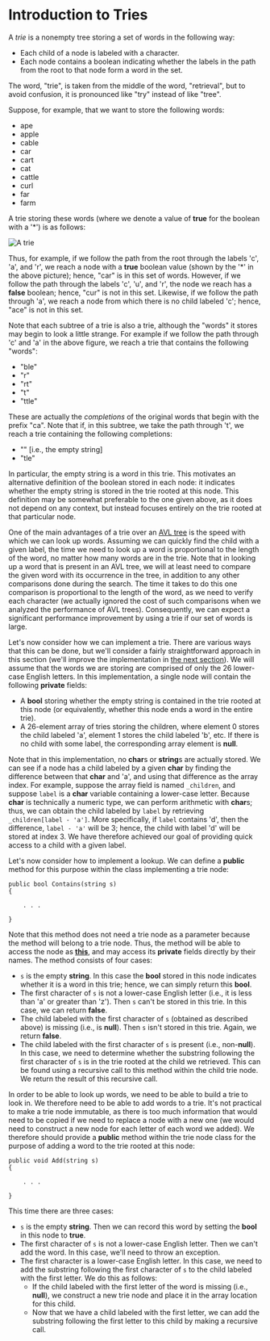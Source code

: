 # Introduction to Tries

A *trie* is a nonempty tree storing a set of words in the following way:

  - Each child of a node is labeled with a character.
  - Each node contains a boolean indicating whether the labels in the
    path from the root to that node form a word in the set.

The word, "trie", is taken from the middle of the word, "retrieval", but
to avoid confusion, it is pronounced like "try" instead of like "tree".

Suppose, for example, that we want to store the following words:

  - ape
  - apple
  - cable
  - car
  - cart
  - cat
  - cattle
  - curl
  - far
  - farm

A trie storing these words (where we denote a value of **true** for the
boolean with a '\*') is as follows:

![A trie](trie-example.jpg)

Thus, for example, if we follow the path from the root through the
labels 'c', 'a', and 'r', we reach a node with a **true** boolean value
(shown by the '\*' in the above picture); hence, "car" is in this set of
words. However, if we follow the path through the labels 'c', 'u', and
'r', the node we reach has a **false** boolean; hence, "cur" is not in
this set. Likewise, if we follow the path through 'a', we reach a node
from which there is no child labeled 'c'; hence, "ace" is not in this
set.

Note that each subtree of a trie is also a trie, although the "words" it
stores may begin to look a little strange. For example if we follow the
path through 'c' and 'a' in the above figure, we reach a trie that
contains the following "words":

  - "ble"
  - "r"
  - "rt"
  - "t"
  - "ttle"

These are actually the *completions* of the original words that begin
with the prefix "ca". Note that if, in this subtree, we take the path
through 't', we reach a trie containing the following completions:

  - "" \[i.e., the empty string\]
  - "tle"

In particular, the empty string is a word in this trie. This motivates
an alternative definition of the boolean stored in each node: it
indicates whether the empty string is stored in the trie rooted at this
node. This definition may be somewhat preferable to the one given above,
as it does not depend on any context, but instead focuses entirely on
the trie rooted at that particular node.

One of the main advantages of a trie over an [AVL
tree](/~rhowell/DataStructures/redirect/avl-trees) is the speed with
which we can look up words. Assuming we can quickly find the child with
a given label, the time we need to look up a word is proportional to the
length of the word, no matter how many words are in the trie. Note that
in looking up a word that is present in an AVL tree, we will at least
need to compare the given word with its occurrence in the tree, in
addition to any other comparisons done during the search. The time it
takes to do this one comparison is proportional to the length of the
word, as we need to verify each character (we actually ignored the cost
of such comparisons when we analyzed the performance of AVL trees).
Consequently, we can expect a significant performance improvement by
using a trie if our set of words is large.

Let's now consider how we can implement a trie. There are various ways
that this can be done, but we'll consider a fairly straightforward
approach in this section (we'll improve the implementation in [the next
section](/~rhowell/DataStructures/redirect/tries-multiple-impl)). We
will assume that the words we are storing are comprised of only the 26
lower-case English letters. In this implementation, a single node will
contain the following **private** fields:

  - A **bool** storing whether the empty string is contained in the trie
    rooted at this node (or equivalently, whether this node ends a word
    in the entire trie).
  - A 26-element array of tries storing the children, where element 0
    stores the child labeled 'a', element 1 stores the child labeled
    'b', etc. If there is no child with some label, the corresponding
    array element is **null**.

Note that in this implementation, no **char**s or **string**s are
actually stored. We can see if a node has a child labeled by a given
**char** by finding the difference between that **char** and 'a', and
using that difference as the array index. For example, suppose the array
field is named `_children`, and suppose `label` is a **char** variable
containing a lower-case letter. Because **char** is technically a
numeric type, we can perform arithmetic with **char**s; thus, we can
obtain the child labeled by `label` by retrieving
`_children[label - 'a']`. More specifically, if `label`
contains 'd', then the difference, `label - 'a'` will be 3; hence,
the child with label 'd' will be stored at index 3. We have therefore
achieved our goal of providing quick access to a child with a given
label.

Let's now consider how to implement a lookup. We can define a **public**
method for this purpose within the class implementing a trie node:

    public bool Contains(string s)
    {
    
        . . .
    
    }

Note that this method does not need a trie node as a parameter because
the method will belong to a trie node. Thus, the method will be able to
access the node as
[**this**](/~rhowell/DataStructures/redirect/static-this), and may
access its **private** fields directly by their names. The method
consists of four cases:

  - `s` is the empty **string**. In this case the **bool** stored in
    this node indicates whether it is a word in this trie; hence, we can
    simply return this **bool**.
  - The first character of `s` is not a lower-case English letter (i.e.,
    it is less than 'a' or greater than 'z'). Then `s` can't be stored
    in this trie. In this case, we can return **false**.
  - The child labeled with the first character of `s` (obtained as
    described above) is missing (i.e., is **null**). Then `s` isn't
    stored in this trie. Again, we return **false**.
  - The child labeled with the first character of `s` is present (i.e.,
    non-**null**). In this case, we need to determine whether the
    substring following the first character of `s` is in the trie rooted
    at the child we retrieved. This can be found using a recursive call
    to this method within the child trie node. We return the result of
    this recursive call.

In order to be able to look up words, we need to be able to build a trie
to look in. We therefore need to be able to add words to a trie. It's
not practical to make a trie node immutable, as there is too much
information that would need to be copied if we need to replace a node
with a new one (we would need to construct a new node for each letter of
each word we added). We therefore should provide a **public** method
within the trie node class for the purpose of adding a word to the trie
rooted at this node:

    public void Add(string s)
    {
    
        . . .
    
    }

This time there are three cases:

  - `s` is the empty **string**. Then we can record this word by setting
    the **bool** in this node to **true**.
  - The first character of `s` is not a lower-case English letter. Then
    we can't add the word. In this case, we'll need to throw an
    exception.
  - The first character is a lower-case English letter. In this case, we
    need to add the substring following the first character of `s` to
    the child labeled with the first letter. We do this as follows:
      - If the child labeled with the first letter of the word is
        missing (i.e., **null**), we construct a new trie node and place
        it in the array location for this child.
      - Now that we have a child labeled with the first letter, we can
        add the substring following the first letter to this child by
        making a recursive call.
